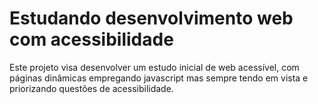 # Estudando desenvolvimento web com acessibilidade
Este projeto visa desenvolver um estudo inicial de web acessível, com páginas dinâmicas empregando javascript mas sempre tendo em vista e priorizando questões de acessibilidade.
